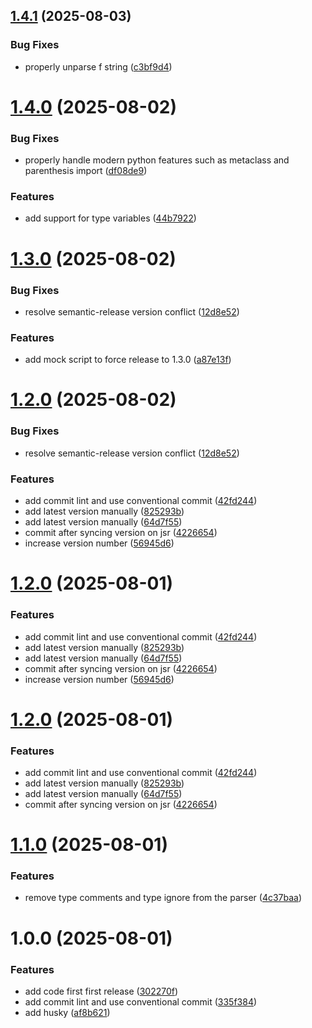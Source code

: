 ## [1.4.1](https://github.com/kriss-u/py-ast/compare/v1.4.0...v1.4.1) (2025-08-03)


### Bug Fixes

* properly unparse f string ([c3bf9d4](https://github.com/kriss-u/py-ast/commit/c3bf9d4cab9b4a1bfa17c82d008521ecc2b9fe6d))

# [1.4.0](https://github.com/kriss-u/py-ast/compare/v1.3.0...v1.4.0) (2025-08-02)


### Bug Fixes

* properly handle modern python features such as metaclass and parenthesis import ([df08de9](https://github.com/kriss-u/py-ast/commit/df08de9d579d6475fc494f0430ecb4b128f70f73))


### Features

* add support for type variables ([44b7922](https://github.com/kriss-u/py-ast/commit/44b7922d6f499741717d95b5414756a988df7621))

# [1.3.0](https://github.com/kriss-u/py-ast/compare/v1.2.0...v1.3.0) (2025-08-02)


### Bug Fixes

* resolve semantic-release version conflict ([12d8e52](https://github.com/kriss-u/py-ast/commit/12d8e52f910e7d977db9c7a64d7058fa711ca34d))


### Features

* add mock script to force release to 1.3.0 ([a87e13f](https://github.com/kriss-u/py-ast/commit/a87e13f71612d503c63feeb9cb36f6ef315d0e42))

# [1.2.0](https://github.com/kriss-u/py-ast/compare/v1.1.0...v1.2.0) (2025-08-02)


### Bug Fixes

* resolve semantic-release version conflict ([12d8e52](https://github.com/kriss-u/py-ast/commit/12d8e52f910e7d977db9c7a64d7058fa711ca34d))


### Features

* add commit lint and use conventional commit ([42fd244](https://github.com/kriss-u/py-ast/commit/42fd244a562e8707b43bb4d66428b2d3162f41f2))
* add latest version manually ([825293b](https://github.com/kriss-u/py-ast/commit/825293b5393be35d886705283d86316d3a70c532))
* add latest version manually ([64d7f55](https://github.com/kriss-u/py-ast/commit/64d7f557351ecdfc731814f15625f0ef2fc8f530))
* commit after syncing version on jsr ([4226654](https://github.com/kriss-u/py-ast/commit/422665442841131f28c2842646d455f7b07c1b23))
* increase version number ([56945d6](https://github.com/kriss-u/py-ast/commit/56945d652e34f45776163f483b129b4aa0c9a7f9))

# [1.2.0](https://github.com/kriss-u/py-ast/compare/v1.1.0...v1.2.0) (2025-08-01)


### Features

* add commit lint and use conventional commit ([42fd244](https://github.com/kriss-u/py-ast/commit/42fd244a562e8707b43bb4d66428b2d3162f41f2))
* add latest version manually ([825293b](https://github.com/kriss-u/py-ast/commit/825293b5393be35d886705283d86316d3a70c532))
* add latest version manually ([64d7f55](https://github.com/kriss-u/py-ast/commit/64d7f557351ecdfc731814f15625f0ef2fc8f530))
* commit after syncing version on jsr ([4226654](https://github.com/kriss-u/py-ast/commit/422665442841131f28c2842646d455f7b07c1b23))
* increase version number ([56945d6](https://github.com/kriss-u/py-ast/commit/56945d652e34f45776163f483b129b4aa0c9a7f9))

# [1.2.0](https://github.com/kriss-u/py-ast/compare/v1.1.0...v1.2.0) (2025-08-01)


### Features

* add commit lint and use conventional commit ([42fd244](https://github.com/kriss-u/py-ast/commit/42fd244a562e8707b43bb4d66428b2d3162f41f2))
* add latest version manually ([825293b](https://github.com/kriss-u/py-ast/commit/825293b5393be35d886705283d86316d3a70c532))
* add latest version manually ([64d7f55](https://github.com/kriss-u/py-ast/commit/64d7f557351ecdfc731814f15625f0ef2fc8f530))
* commit after syncing version on jsr ([4226654](https://github.com/kriss-u/py-ast/commit/422665442841131f28c2842646d455f7b07c1b23))

# [1.1.0](https://github.com/kriss-u/py-ast/compare/v1.0.0...v1.1.0) (2025-08-01)


### Features

* remove type comments and type ignore from the parser ([4c37baa](https://github.com/kriss-u/py-ast/commit/4c37baa476c3fdb8ad9031034d122a1b007bd668))

# 1.0.0 (2025-08-01)


### Features

* add code first first release ([302270f](https://github.com/kriss-u/py-ast/commit/302270fd1042a5e7b8d68693ef6a955dc9d4b80a))
* add commit lint and use conventional commit ([335f384](https://github.com/kriss-u/py-ast/commit/335f38411bcdd2ca09b83b51b56d72815c7d40f6))
* add husky ([af8b621](https://github.com/kriss-u/py-ast/commit/af8b621495d465f524804ff9f6a653b38e308927))
